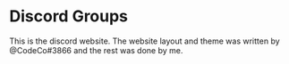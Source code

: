 # Discord Groups
This is the discord website. The website layout and theme was written by @CodeCo#3866 and the rest was done by me.
